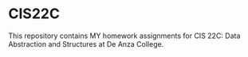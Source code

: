CIS22C
======

This repository contains MY homework assignments for CIS 22C: Data Abstraction  and Structures at De Anza College.  
